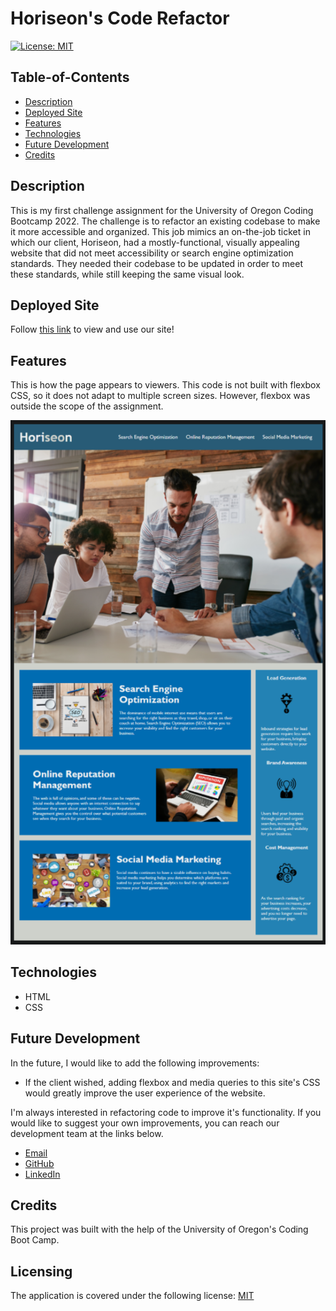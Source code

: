 # Horiseon's Code Refactor

[![License: MIT](https://img.shields.io/badge/License-MIT-yellow.svg)](https://opensource.org/licenses/MIT)

## Table-of-Contents

- [Description](#description)
- [Deployed Site](#deployed-site)
- [Features](#features)
- [Technologies](#technologies)
- [Future Development](#future-development)
- [Credits](#credits)

## Description

This is my first challenge assignment for the University of Oregon Coding Bootcamp 2022. The challenge is to refactor an existing codebase to make it more accessible and organized. This job mimics an on-the-job ticket in which our client, Horiseon, had a mostly-functional, visually appealing website that did not meet accessibility or search engine optimization standards. They needed their codebase to be updated in order to meet these standards, while still keeping the same visual look.

## Deployed Site

Follow [this link](https://ashlynn4567.github.io/Code-Refactor/) to view and use our site!

## Features

This is how the page appears to viewers. This code is not built with flexbox CSS, so it does not adapt to multiple screen sizes. However, flexbox was outside the scope of the assignment.

<p align="center">
<img alt="A screenshot of the Horiseon web page, with a nav bar up top, a hero section, and informational sections and sidebars near the bottom of the page." src="./assets/images/Horiseon-screenshot.jpg"/>
</p>

## Technologies

- HTML
- CSS

## Future Development

In the future, I would like to add the following improvements:

- If the client wished, adding flexbox and media queries to this site's CSS would greatly improve the user experience of the website.

I'm always interested in refactoring code to improve it's functionality. If you would like to suggest your own improvements, you can reach our development team at the links below.

- <a href="mailto:ashlynn4567@gmail.com">Email</a>
- <a href="https://github.com/ashlynn4567">GitHub</a>
- <a href="www.linkedin.com/in/Ashley-Lynn-Smith">LinkedIn</a>

## Credits

This project was built with the help of the University of Oregon's Coding Boot Camp.

## Licensing

The application is covered under the following license: [MIT](https://opensource.org/licenses/MIT)
